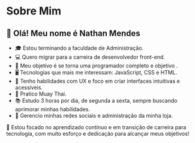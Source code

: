 # Sobre Mim

## 👋 Olá! Meu nome é Nathan Mendes

- 🎓 Estou terminando a faculdade de Administração.
- 💻 Quero migrar para a carreira de desenvolvedor front-end.
- 🎯 Meu objetivo é se torna uma programador completo e objetivo .
- 🖥️ Tecnologias que mais me interessam: JavaScript, CSS e HTML.
- 🎨 Tenho habilidades com UX e foco em criar interfaces intuitivas e acessíveis.
- 🥋 Pratico Muay Thai.
- 📚 Estudo 3 horas por dia, de segunda a sexta, sempre buscando aprimorar minhas habilidades.
- 📱 Gerencio minhas redes sociais e administração da minha loja.

🚀 Estou focado no aprendizado contínuo e em transição de carreira para tecnologia, com muito esforço e dedicação para alcançar meus objetivos!
